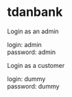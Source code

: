 # tdanbank
  Login as an admin  
  
  login: admin    
  password: admin     
  
  Login as a customer   
  
  login: dummy    
  password: dummy 


